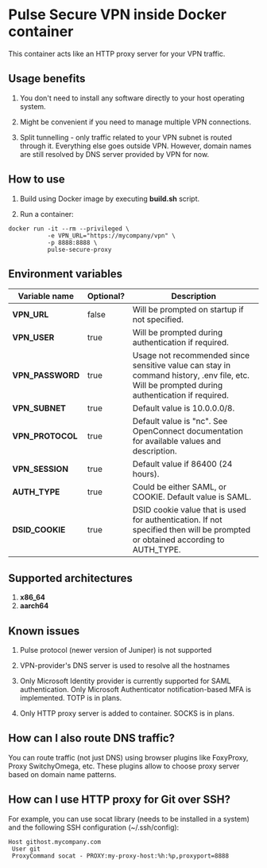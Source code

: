 Pulse Secure VPN inside Docker container
===

This container acts like an HTTP proxy server for your VPN traffic.


Usage benefits
---
1. You don't need to install any software directly to your host operating system.

2. Might be convenient if you need to manage multiple VPN connections.

3. Split tunnelling - only traffic related to your VPN subnet is routed through it. Everything else goes outside VPN. However, domain names are still resolved by DNS server provided by VPN for now.


How to use
---
1. Build using Docker image by executing **build.sh** script.

2. Run a container:
```
docker run -it --rm --privileged \
           -e VPN_URL="https://mycompany/vpn" \
           -p 8888:8888 \
           pulse-secure-proxy
```


Environment variables
---
|Variable name   |Optional?|Description|
|----------------|---------|-----------|
|**VPN_URL**     | false   | Will be prompted on startup if not specified. |
|**VPN_USER**    | true    | Will be prompted during authentication if required. |
|**VPN_PASSWORD**| true    | Usage not recommended since sensitive value can stay in command history, .env file, etc. Will be prompted during authentication if required.|
|**VPN_SUBNET**  |true     |Default value is 10.0.0.0/8.|
|**VPN_PROTOCOL**|true     |Default value is "nc". See OpenConnect documentation for available values and description.|
|**VPN_SESSION** |true     |Default value if 86400 (24 hours).|
|**AUTH_TYPE**   |true     |Could be either SAML, or COOKIE. Default value is SAML.|
|**DSID_COOKIE** |true     |DSID cookie value that is used for authentication. If not specified then will be prompted or obtained according to AUTH_TYPE.|


Supported architectures
---
1. **x86_64**
2. **aarch64**


Known issues
---
1. Pulse protocol (newer version of Juniper) is not supported

2. VPN-provider's DNS server is used to resolve all the hostnames

3. Only Microsoft Identity provider is currently supported for SAML authentication. Only Microsoft Authenticator notification-based MFA is implemented. TOTP is in plans.

4. Only HTTP proxy server is added to container. SOCKS is in plans.


How can I also route DNS traffic?
---
You can route traffic (not just DNS) using browser plugins like FoxyProxy, Proxy SwitchyOmega, etc. These plugins allow to choose proxy server based on domain name patterns.


How can I use HTTP proxy for Git over SSH?
---
For example, you can use socat library (needs to be installed in a system) and the following SSH configuration (~/.ssh/config):
```
Host githost.mycompany.com
 User git
 ProxyCommand socat - PROXY:my-proxy-host:%h:%p,proxyport=8888
```